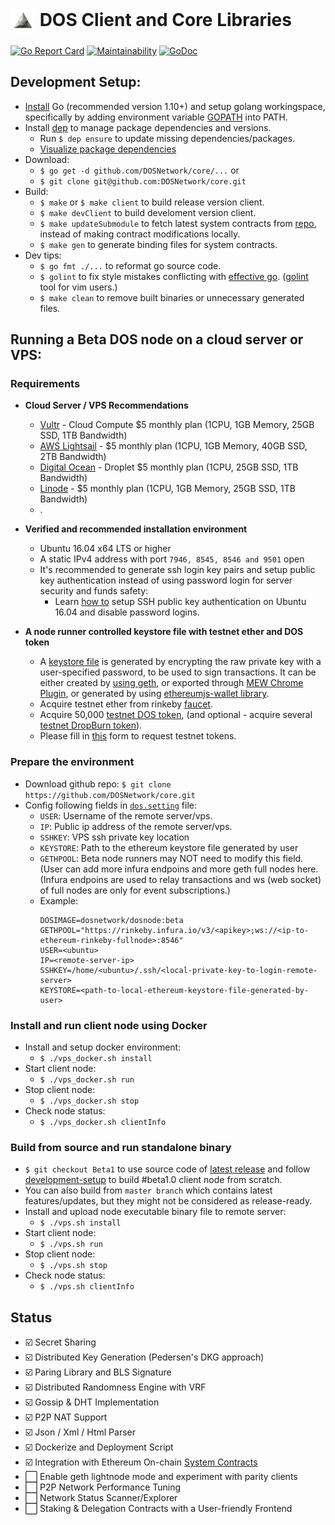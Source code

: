 # <img align="center" width=40 src="media/logo-white.jpg"> DOS Client and Core Libraries
[![Go Report Card](https://goreportcard.com/badge/github.com/DOSNetwork/core)](https://goreportcard.com/report/github.com/DOSNetwork/core)
[![Maintainability](https://api.codeclimate.com/v1/badges/a2eb5767f8984835fb3b/maintainability)](https://codeclimate.com/github/DOSNetwork/core/maintainability)
[![GoDoc](https://godoc.org/github.com/DOSNetwork/core?status.svg)](https://godoc.org/github.com/DOSNetwork/core)

## Development Setup:
- [Install](https://golang.org/doc/install) Go (recommended version 1.10+) and setup golang workingspace, specifically by adding environment variable [GOPATH](https://golang.org/doc/code.html#GOPATH) into PATH.
- Install [dep](https://golang.github.io/dep/docs/daily-dep.html#key-takeaways) to manage package dependencies and versions.
  - Run `$ dep ensure` to update missing dependencies/packages.
  - [Visualize package dependencies](https://golang.github.io/dep/docs/daily-dep.html#visualizing-dependencies)
- Download:
  - `$ go get -d github.com/DOSNetwork/core/...` or
  - `$ git clone git@github.com:DOSNetwork/core.git`
- Build:
  - `$ make` or `$ make client` to build release version client.
  - `$ make devClient` to build develoment version client.
  - `$ make updateSubmodule` to fetch latest system contracts from [repo](https://github.com/DOSNetwork/eth-contracts), instead of making contract modifications locally.
  - `$ make gen` to generate binding files for system contracts.
- Dev tips:
  - `$ go fmt ./...` to reformat go source code.
  - `$ golint` to fix style mistakes conflicting with [effective go](https://golang.org/doc/effective_go.html). ([golint](https://github.com/golang/lint) tool for vim users.)
  - `$ make clean` to remove built binaries or unnecessary generated files.



## Running a Beta DOS node on a cloud server or VPS:
### Requirements
- **Cloud Server / VPS Recommendations**
  - [Vultr](https://www.vultr.com/?ref=7806004-4F) - Cloud Compute $5 monthly plan (1CPU, 1GB Memory, 25GB SSD, 1TB Bandwidth)
  - [AWS Lightsail](https://aws.amazon.com/lightsail/pricing/?opdp1=pricing) - $5 monthly plan (1CPU, 1GB Memory, 40GB SSD, 2TB Bandwidth)
  - [Digital Ocean](https://m.do.co/c/a912bdc08b78) - Droplet $5 monthly plan (1CPU, 25GB SSD, 1TB Bandwidth)
  - [Linode](https://www.linode.com/?r=35c0c22d412b3fc8bd98b4c7c6f5ac42ae3bc2e2) - $5 monthly plan (1CPU, 1GB Memory, 25GB SSD, 1TB Bandwidth)
  - .

- **Verified and recommended installation environment**
  - Ubuntu 16.04 x64 LTS or higher 
  - A static IPv4 address with port `7946, 8545, 8546 and 9501` open
  - It's recommended to generate ssh login key pairs and setup public key authentication instead of using password login for server security and funds safety:
    - Learn [how to](https://www.digitalocean.com/community/tutorials/how-to-set-up-ssh-keys-on-ubuntu-1604) setup SSH public key authentication on Ubuntu 16.04 and disable password logins.


- **A node runner controlled keystore file with testnet ether and DOS token**
  - A [keystore file](https://medium.com/@julien.maffre/what-is-an-ethereum-keystore-file-86c8c5917b97) is generated by encrypting the raw private key with a user-specified password, to be used to sign transactions. It can be either created by [using geth](https://medium.com/@julien.maffre/what-is-an-ethereum-keystore-file-86c8c5917b97), or exported through [MEW Chrome Plugin](https://bitcointalk.org/index.php?topic=3014688.0), or generated by using [ethereumjs-wallet library](https://ethereum.stackexchange.com/questions/11166/how-to-generate-a-keystore-utc-file-from-the-raw-private-key).
  - Acquire testnet ether from rinkeby [faucet](https://faucet.rinkeby.io/).
  - Acquire 50,000 [testnet DOS token](https://rinkeby.etherscan.io/address/0x214e79c85744cd2ebbc64ddc0047131496871bee), (and optional - acquire several [testnet DropBurn token](https://rinkeby.etherscan.io/address/0x9bfe8f5749d90eb4049ad94cc4de9b6c4c31f822)).
  - Please fill in [this]() form to request testnet tokens.



### Prepare the environment
- Download github repo: `$ git clone https://github.com/DOSNetwork/core.git`
- Config following fields in [`dos.setting`](https://github.com/DOSNetwork/core/blob/master/dos.setting) file:
  - `USER`: Username of the remote server/vps.
  - `IP`: Public ip address of the remote server/vps. 
  - `SSHKEY`: VPS ssh private key location
  - `KEYSTORE`: Path to the ethereum keystore file generated by user
  - `GETHPOOL`: Beta node runners may NOT need to modify this field. (User can add more infura endpoins and more geth full nodes here. (Infura endpoins are used to relay transactions and ws (web socket) of full nodes are only for event subscriptions.)
  - Example:
	```
	DOSIMAGE=dosnetwork/dosnode:beta
	GETHPOOL="https://rinkeby.infura.io/v3/<apikey>;ws://<ip-to-ethereum-rinkeby-fullnode>:8546"
	USER=<ubuntu>
	IP=<remote-server-ip>
	SSHKEY=/home/<ubuntu>/.ssh/<local-private-key-to-login-remote-server>
	KEYSTORE=<path-to-local-ethereum-keystore-file-generated-by-user>
	```

### Install and run client node using Docker
- Install and setup docker environment: 
  - `$ ./vps_docker.sh install`
- Start client node: 
  - `$ ./vps_docker.sh run`
- Stop client node: 
  - `$ ./vps_docker.sh stop`
- Check node status: 
  - `$ ./vps_docker.sh clientInfo`


### Build from source and run standalone binary
- `$ git checkout Beta1` to use source code of [latest release](https://github.com/DOSNetwork/core/releases/tag/Beta1) and follow [development-setup](#development-setup) to build #beta1.0 client node from scratch.
- You can also build from `master branch` which contains latest features/updates, but they might not be considered as release-ready.
- Install and upload node executable binary file to remote server: 
  - `$ ./vps.sh install`
- Start client node: 
  - `$ ./vps.sh run`
- Stop client node: 
  - `$ ./vps.sh stop`
- Check node status: 
  - `$ ./vps.sh clientInfo`



## Status
- ☑️ Secret Sharing
- ☑️ Distributed Key Generation (Pedersen's DKG approach)
- ☑️ Paring Library and BLS Signature
- ☑️ Distributed Randomness Engine with VRF
- ☑️ Gossip & DHT Implementation
- ☑️ P2P NAT Support
- ☑️ Json / Xml / Html Parser
- ☑️ Dockerize and Deployment Script
- ☑️ Integration with Ethereum On-chain [System Contracts](https://github.com/DOSNetwork/eth-contracts)
- :white_large_square: Enable geth lightnode mode and experiment with parity clients
- :white_large_square: P2P Network Performance Tuning
- :white_large_square: Network Status Scanner/Explorer
- :white_large_square: Staking & Delegation Contracts with a User-friendly Frontend
